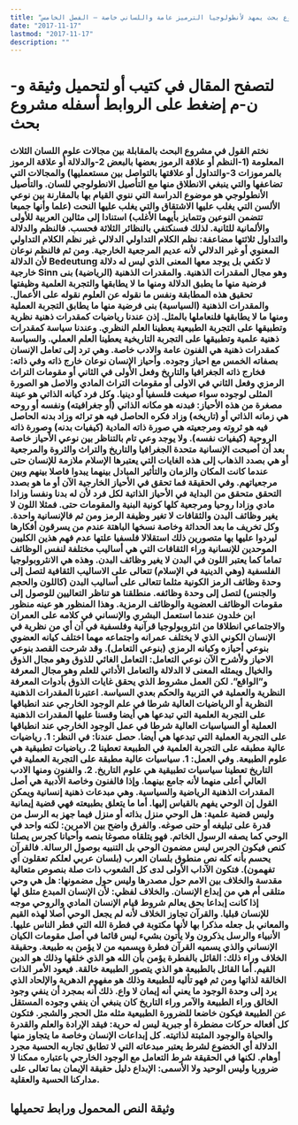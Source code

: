 ```yaml
---
title: "مشروع بحث يمهد لأنطولوجيا الترميز عامة واللساني خاصة – الفصل الخامس"
date: "2017-11-17"
lastmod: "2017-11-17"
description: ""
---
```

# **لتصفح المقال في كتيب أو لتحميل وثيقة و-ن-م إضغط على الروابط أسفله** **مشروع بحث**

### نختم القول في مشروع البحث بالمقابلة بين مجالات علوم اللسان الثلاث المعلومة (1-النظم أو علاقة الرموز بعضها بالبعض 2-والدلالة أو علاقة الرموز بالمرموزات 3-والتداول أو علاقتها بالتواصل بين مستعمليها) والمجالات التي تضاعفها والتي ينبغي الانطلاق منها مع التأصيل الانطولوجي للسان. والتأصيل الأنطولوجي هو موضوع الدراسة التي ننوي القيام بها بالمقارنة بين نوعي الألسن التي يغلب عليها الاشتقاق والتي يغلب عليها النحت (علما وأنها جميعا تتضمن النوعين وتتمايز بأيهما الأغلب) استنادا إلى مثالين العربية للأولى والألمانية للثانية. لذلك فسنكتفي بالنظائر الثلاثة فحسب. فالنظم والدلالة والتداول ثلاثتها مضاعفة: نظم الكلام التداولي الدلالي غير نظم الكلام التداولي المعنوي أو غير الدلالي لأنه عديم المرجعية الخارجية. ومن ثم فالنظم نوعان لأن الدلالة Bedeutung لا تكفي بل يوجد معها المعنى الذي ليس له دلالة خارجية Sinn وهو مجال المقدرات الذهنية. والمقدرات الذهنية (الرياضية) بنى فرضية منها ما يطبق الدلالة ومنها ما لا يطابقها والتجربة العلمية وظيفتها تحقيق هذه المطابقة ونفس ما نقوله عن العلوم نقوله على الأعمال. والمقدرات الذهنية (السياسية) بنى فرضية منها ما يطابق التجربة العملية ومنها ما لا يطابقها فلنعاملها بالمثل. إذن عندنا رياضيات كمقدرات ذهنية نظرية وتطبيقها على التجربة الطبيعية يعطينا العلم النظري. وعندنا سياسة كمقدرات ذهنية علمية وتطبيقها على التجربة التاريخية يعطينا العلم العملي. والسياسة كمقدرات ذهنية هي الفنون عامة والادب خاصة. وهي ترد إلى تعامل الإنسان بصفاته الخمس مع احياز وجوده. وأحياز الإنسان نوعان خارج ذاته وفي ذاته: فخارج ذاته الجغرافيا والتاريخ وفعل الأولى في الثاني أو مقومات التراث الرمزي وفعل الثاني في الاولى أو مقومات التراث المادي والاصل هو الصورة المثلى لوجوده سواء صيغت فلسفيا أو دينيا. وكل فرد كيانه الذاتي هو عينة مصغرة من هذه الأحياز: فبدنه هو مكانه الذاتي (أو جغرافيته) ونفسه أو روحه هي زمانه الذاتي أو (تاريخه) وزاد فكره الحاصل فيه هو تراثه وزاد بدنه الحاصل فيه هو ثروته ومرجعيته هي صورة ذاته المادية (كيفيات بدنه) وصورة ذاته الروحية (كيفيات نفسه). ولا يوجد وعي تام بالتناظر بين نوعي الأحياز خاصة بعد أن أصبحت الإنسانية متحدة الجغرافيا والتاريخ والتراث والثروة والمرجعية أو هي بصدد الذهاب إلى هذه الغايات التي يعتبرها الإسلام ملازمة للإنسان حتى عندما كانت المكان والزمان والتأثير المبادل بينهما يبدوا فاصلا بينهم وبين مرجعياتهم. وفي الحقيقة فما تحقق في الأحياز الخارجية الآن أو ما هو بصدد التحقق متحقق من البداية في الأحياز الذاتية لكل فرد لأن له بدنا ونفسا وزادا مادي وزادا روحيا ومرجعية كلها كونية البنية والمقومات حتى. فمثلا اللون لا يغير وظائف البدن والثقافات لا تغير وظيفة الرمز ومن ثم فالإنسانية واحدة. وكل تخريف ما بعد الحداثة وخاصة نسخها الباهتة عندم من يسرقون أفكارها ليردوا عليها بها متصورين ذلك استقلالا فلسفيا علتها عدم فهم هذين الكليين الموحدين للإنسانية وراء الثقافات التي هي أساليب مختلفة لنفس الوظائف تماما كما يعتبر اللون في البدن لا يغير وظائف البدن. وهذه هي الانثروبولوجيا الفلسفية (وهي الدينية في الإسلام) تتعالى على الاساليب الثقافية لتصل إلى وحدة وظائف الرمز الكونية مثلما تتعالى على أساليب البدن (كاللون والحجم والجنس) لتصل إلى وحدة وظائفه. منطلقنا هو تناظر التعاليين للوصول إلى مقومات الوظائف العضوية والوظائف الرمزية. وهذا المنظور هو عينه منظور ابن خلدون عندما استعمل البشري والإنساني في كلامه على العمران والاجتماعي انطلاقا من انثروبولوجيا قرآنية وفلسفية في آن أي من نظرية في الإنسان الكوني الذي لا يختلف عمرانه واجتماعه مهما اختلف كيانه العضوي بنوعي أحيازه وكيانه الرمزي (بنوعي التعامل). وقد شرحت القصد بنوعي الاحياز ولأشرح الآن نوعي التعامل: التعامل الغائي للذوق وهو مجال الذوق والخيال ويمثله المعنى لا الدلالة والتعامل الأداتي للعلم وهو مجال المعرفة و”الواقع”. لكن العمل مشروط الذي يحقق غايات الذوق بأدوات المعرفة النظرية والعملية في التربية والحكم بعدي السياسة. اعتبرنا المقدرات الذهنية النظرية أو الرياضيات العالية شرطا في علم الوجود الخارجي عند انطباقها على التجربة العلمية التي تبدعها هي أيضا وقسنا عليها المقدرات الذهنية العملية أو السياسيات العالية شرطا في عمل الوجود الخارجي عند انطباقها على التجربة العملية التي تبدعها هي أيضا. حصل عندنا: في النظر: 1. رياضيات عالية مطبقه على التجربة العلمية في الطبيعة تعطينا 2. رياضيات تطبيقية هي علوم الطبيعة. وفي العمل: 1. سياسيات عالية مطبقة على التجربة العملية في التاريخ تعطينا سياسيات تطبيقية هي علوم التاريخ. 2. والفنون ومنها الادب العالي أعلى منهما لأنه جامع بينهما. وإذا فالفنون وخاصة الأدبية هي أصل المقدرات الذهنية الرياضية والسياسية. وهي مبدعات ذهنية إنسانية ويمكن القول إن الوحي يفهم بالقياس إليها. أما ما يتعلق بطبيعته فهي قضية إيمانية وليس قضية علمية: هل الوحي منزل بذاته أو منزل فيما جهز به الرسل من قدرة على تبليغه أو حتى صوغه. والفرق واضح بين الامرين: لكنه واحد في الوحي كما يصفه الرسول الخاتم. فهو يتلقاه مصوغا بنصه وأحيانا كجرس يصلنا كنص فيكون الجرس ليس مضمون الوحي بل التنبيه بوصول الرسالة. فالقرآن يحسم بأنه كله نص منطوق بلسان العرب (بلسان عربي لعلكم تعقلون أي تفهمون). فتكون الآداب الأولى لدى كل الشعوب ذات صلة بنصوص متعالية مقدسة والخلاف بين الامم حول مصدرها وليس حول مضمونها: هل هي وحي متلقى أم هي من إبداع الإنسان. والخلاف لفظي: لأن الإنسان المبدع متلق لها إذا كانت إبداعا بحق يعالم شروط قيام الإنسان المادي والروحي موجه للإنسان قبليا. والقرآن تجاوز الخلاف لأنه لم يجعل الوحي أصلا لهذه القيم والمعاني بل جعله مذكرا بها لأنها مكتوبة في فطرة الله التي فطر الناس عليها. الأنبياء والرسل يذكرون ولا يأتون بشيء ليس قائما في أصل مقومات الكيان الإنساني والذي يسميه القرآن فطرة ويسميه من لا يؤمن به طبيعة. وحقيقة الخلاف وراء ذلك: القائل بالفطرة يؤمن بأن الله هو الذي خلقها وذلك هو الدين القيم. أما القائل بالطبيعة هو الذي يتصور الطبيعة خالقة. فيعود الأمر الذات الخالقة لذاتها ومن ثم فهو تأليه للطبيعة وذلك هو مفهوم الدهرية والإلحاد الذي يرد إلى وحدة الوجود ما يعني أنه إيمان لا واع. ذلك أنه بمجرد أن ينفي وجود الخالق وراء الطبيعة والآمر وراء التاريخ كان ينبغي أن ينفي وجوده المستقل عن الطبيعة فيكون خاضعا للضرورة الطبيعية مثله مثل الحجر والشجر. فتكون كل أفعاله حركات مضطرة أو جبرية ليس له حرية: فيقد الإرادة والعلم والقدرة والحياة والوجود المثبتة لذاتيته. كل إبداعات الإنسان وخاصة ما يتجاوز منها الدلالة أي الخضوع لشرط يعتبر مبدعاته التي لا تطابق تجاربه الحسية مجرد أوهام. لكنها في الحقيقة شرط التعامل مع الوجود الخارجي باعتباره ممكنا لا ضروريا وليس الوحيد ولا الأسمى: الإبداع دليل حقيقة الإيمان بما تعالى على مداركنا الحسية والعقلية.

## وثيقة النص المحمول ورابط تحميلها

###